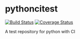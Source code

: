 # pythoncitest
[![Build Status](https://travis-ci.org/nagisc007/pythoncitest.svg?branch=master)](https://travis-ci.org/nagisc007/pythoncitest) [![Coverage Status](https://coveralls.io/repos/github/nagisc007/pythoncitest/badge.svg)](https://coveralls.io/github/nagisc007/pythoncitest)

A test repository for python with CI
